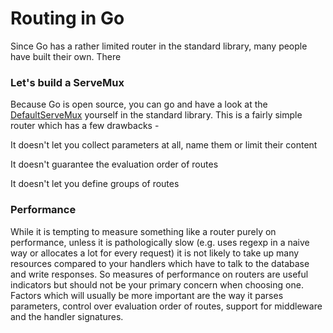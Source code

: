 # Routing in Go

Since Go has a rather limited router in the standard library, many people have built their own. There

### Let's build a ServeMux

Because Go is open source, you can go and have a look at the [DefaultServeMux](https://golang.org/src/net/http/server.go?#L1865) yourself in the standard library. This is a fairly simple router which has a few drawbacks - 

It doesn't let you collect parameters at all, name them or limit their content

It doesn't guarantee the evaluation order of routes

It doesn't let you define groups of routes

### Performance

While it is tempting to measure something like a router purely on performance, unless it is pathologically slow \(e.g. uses regexp in a naive way or allocates a lot for every request\) it is not likely to take up many resources compared to your handlers which have to talk to the database and write responses. So measures of performance on routers are useful  indicators but should not be your primary concern when choosing one. Factors which will usually be more important are the way it parses parameters, control over evaluation order of routes, support for middleware and the handler signatures. 

